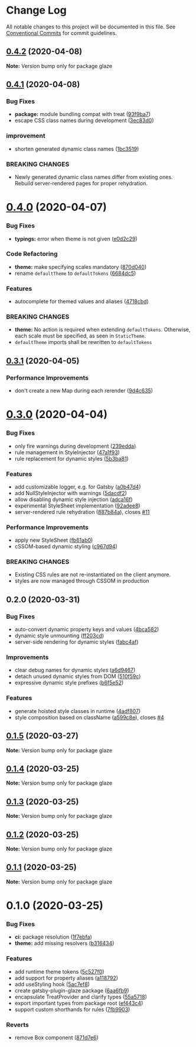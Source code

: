 # Change Log

All notable changes to this project will be documented in this file.
See [Conventional Commits](https://conventionalcommits.org) for commit guidelines.

## [0.4.2](https://github.com/kripod/glaze/compare/glaze@0.4.1...glaze@0.4.2) (2020-04-08)

**Note:** Version bump only for package glaze

## [0.4.1](https://github.com/kripod/glaze/compare/glaze@0.4.0...glaze@0.4.1) (2020-04-08)

### Bug Fixes

- **package:** module bundling compat with treat ([93f9ba7](https://github.com/kripod/glaze/commit/93f9ba7e02e70da95b7d45d0a8b115daa2e90028))
- escape CSS class names during development ([3ec83d0](https://github.com/kripod/glaze/commit/3ec83d0949aae5d9096e11ca2b9e5b7f66efdbf7))

### improvement

- shorten generated dynamic class names ([1bc3519](https://github.com/kripod/glaze/commit/1bc35199facc9e35f9fb04e1eb1f04f18bd136ec))

### BREAKING CHANGES

- Newly generated dynamic class names differ from existing ones. Rebuild
  server-rendered pages for proper rehydration.

# [0.4.0](https://github.com/kripod/glaze/compare/glaze@0.3.1...glaze@0.4.0) (2020-04-07)

### Bug Fixes

- **typings:** error when theme is not given ([e0d2c29](https://github.com/kripod/glaze/commit/e0d2c295d61903b48c177c5790a2ed59514da67e))

### Code Refactoring

- **theme:** make specifying scales mandatory ([870d040](https://github.com/kripod/glaze/commit/870d0408acd450a4c15da0aa6c7c955b9677644d))
- rename `defaultTheme` to `defaultTokens` ([6684dc5](https://github.com/kripod/glaze/commit/6684dc59d7bcd3918984ff118c0f218c0deba549))

### Features

- autocomplete for themed values and aliases ([4718cbd](https://github.com/kripod/glaze/commit/4718cbded9e2b980cc0d889090d16a5b6df21a93))

### BREAKING CHANGES

- **theme:** No action is required when extending `defaultTokens`. Otherwise, each scale must be
  specified, as seen in `StaticTheme`.
- `defaultTheme` imports shall be rewritten to `defaultTokens`

## [0.3.1](https://github.com/kripod/glaze/compare/glaze@0.3.0...glaze@0.3.1) (2020-04-05)

### Performance Improvements

- don't create a new Map during each rerender ([9d4c635](https://github.com/kripod/glaze/commit/9d4c6352d43b4d526dd1ced8d7050b1ac199aa5e))

# [0.3.0](https://github.com/kripod/glaze/compare/glaze@0.2.0...glaze@0.3.0) (2020-04-04)

### Bug Fixes

- only fire warnings during development ([239edda](https://github.com/kripod/glaze/commit/239edda8d13dbe5ce9b3cec93f03fd84914fe17b))
- rule management in StyleInjector ([47a1f93](https://github.com/kripod/glaze/commit/47a1f930a312eb55d2c2a8772c93868b9d6b03ac))
- rule replacement for dynamic styles ([5b3ba81](https://github.com/kripod/glaze/commit/5b3ba815b92ad28b60f23e8dcf9fc17e973bc54a))

### Features

- add customizable logger, e.g. for Gatsby ([a0b47d4](https://github.com/kripod/glaze/commit/a0b47d4c392b7480f693a1263478cd629699a384))
- add NullStyleInjector with warnings ([5dacdf2](https://github.com/kripod/glaze/commit/5dacdf24a046b0a79bf799044eaf2939805acd56))
- allow disabling dynamic style injection ([adca16f](https://github.com/kripod/glaze/commit/adca16fba065e814a43f7bd755d968e550e458dd))
- experimental StyleSheet implementation ([92adee8](https://github.com/kripod/glaze/commit/92adee8adc29c14b5660e14df96e65c7cbb51e68))
- server-rendered rule rehydration ([887b84a](https://github.com/kripod/glaze/commit/887b84afccd9b7fecb32313702db484252707b53)), closes [#11](https://github.com/kripod/glaze/issues/11)

### Performance Improvements

- apply new StyleSheet ([fb61ab0](https://github.com/kripod/glaze/commit/fb61ab078b0f2cc36c9101eab686e480a57618da))
- cSSOM-based dynamic styling ([c967d94](https://github.com/kripod/glaze/commit/c967d9429e27a3145bee71ba7ebf66efa5a5a689))

### BREAKING CHANGES

- Existing CSS rules are not re-instantiated on the client anymore.
- styles are now managed through CSSOM in production

## 0.2.0 (2020-03-31)

### Bug Fixes

- auto-convert dynamic property keys and values ([4bca582](https://github.com/kripod/glaze/commit/4bca582))
- dynamic style unmounting ([ff203cd](https://github.com/kripod/glaze/commit/ff203cd))
- server-side rendering for dynamic styles ([fabc4af](https://github.com/kripod/glaze/commit/fabc4af))

### Improvements

- clear debug names for dynamic styles ([a6d9467](https://github.com/kripod/glaze/commit/a6d9467))
- detach unused dynamic styles from DOM ([510f59c](https://github.com/kripod/glaze/commit/510f59c))
- expressive dynamic style prefixes ([b6f5e52](https://github.com/kripod/glaze/commit/b6f5e52))

### Features

- generate hoisted style classes in runtime ([4adf807](https://github.com/kripod/glaze/commit/4adf807))
- style composition based on className ([a599c8e](https://github.com/kripod/glaze/commit/a599c8e)), closes [#4](https://github.com/kripod/glaze/issues/4)

## [0.1.5](https://github.com/kripod/glaze/compare/glaze@0.1.4...glaze@0.1.5) (2020-03-27)

**Note:** Version bump only for package glaze

## [0.1.4](https://github.com/kripod/glaze/compare/glaze@0.1.3...glaze@0.1.4) (2020-03-25)

**Note:** Version bump only for package glaze

## [0.1.3](https://github.com/kripod/glaze/compare/glaze@0.1.2...glaze@0.1.3) (2020-03-25)

**Note:** Version bump only for package glaze

## [0.1.2](https://github.com/kripod/glaze/compare/glaze@0.1.1...glaze@0.1.2) (2020-03-25)

**Note:** Version bump only for package glaze

## [0.1.1](https://github.com/kripod/glaze/compare/glaze@0.1.0...glaze@0.1.1) (2020-03-25)

**Note:** Version bump only for package glaze

# 0.1.0 (2020-03-25)

### Bug Fixes

- **ci:** package resolution ([1f7ebfa](https://github.com/kripod/glaze/commit/1f7ebfa2266adfb3073a715613b56bba7c2f4d92))
- **theme:** add missing resolvers ([b316434](https://github.com/kripod/glaze/commit/b31643417fd7e6e2c8fccd47407e038fb67dea01))

### Features

- add runtime theme tokens ([5c527f0](https://github.com/kripod/glaze/commit/5c527f07831e95015ceacafa2e15e786b2f56a96))
- add support for property aliases ([a118792](https://github.com/kripod/glaze/commit/a11879242592769840ad608786ba6fc1bd46e9f3))
- add useStyling hook ([5ac7ef8](https://github.com/kripod/glaze/commit/5ac7ef810bbff76c12ce6e697e790e9319d6b7f3))
- create gatsby-plugin-glaze package ([6aa6fb9](https://github.com/kripod/glaze/commit/6aa6fb9c8e550427b647c1c0b2d14e0e0f8df74d))
- encapsulate TreatProvider and clarify types ([55a5718](https://github.com/kripod/glaze/commit/55a571839007c47abcdd827c073abb6b3f76c0f6))
- export important types from package root ([ef443c4](https://github.com/kripod/glaze/commit/ef443c405b4ac12a2894db5e07c5e4692641f9e2))
- support custom shorthands for rules ([7fb9903](https://github.com/kripod/glaze/commit/7fb9903c10f3afc6baa6a29181d441b69e38155c))

### Reverts

- remove Box component ([871d7e6](https://github.com/kripod/glaze/commit/871d7e67d562429973f5687030abf46fd6519b0c))
